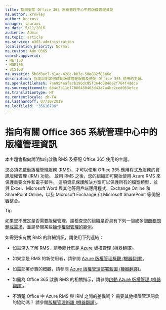 ```yaml
---
title: 指向有關 Office 365 系統管理中心中的版權管理資訊
ms.author: krowley
author: kccross
manager: laurawi
ms.date: 5/11/2016
audience: Admin
ms.topic: article
ms.service: o365-administration
localization_priority: Normal
ms.custom: Adm_O365
search.appverid:
- MET150
- MOE150
- BCS160
ms.assetid: 5b6d3ac7-b1ac-428e-b03e-50e882f85a6e
description: 指向說明如何啟動版權管理服務及搭配 Office 365 使用的主題。
ms.openlocfilehash: 7ae954eafacb196dc85f3e4c084de2f704f4ddce
ms.sourcegitcommit: 6b4c3a11ef7000480463d43a7a4bc2ced063efce
ms.translationtype: HT
ms.contentlocale: zh-TW
ms.lasthandoff: 07/10/2019
ms.locfileid: "35616706"
---
```

# <a name="pointers-to-information-about-rights-management-in-the-office-365-admin-center"></a>指向有關 Office 365 系統管理中心中的版權管理資訊

本主題會指向說明如何啟動 RMS 及搭配 Office 365 使用的主題。
  
您必須先啟動版權管理服務 (RMS)，才可以使用 Office 365 應用程式及服務的資訊版權管理 (IRM) 功能。 啟用 RMS 之後，您的組織即可開始使用 Azure RMS 來保護重要文件和電子郵件。 這項資訊保護解決方案可以保護所有的檔案類型，並與 Excel、Microsoft Word 與其他等用戶端應用程式、Exchange Online 和 SharePoint Online，以及 Microsoft Exchange 和 Microsoft SharePoint 等伺服器整合。
  
> [!TIP]
> 如果您不確定是否需要版權管理，請檢查您的組織是否具有下列一個或多個[商務問題或需求](https://docs.microsoft.com/rights-management/understand-explore/azure-rms-problems-it-solves)，並請參閱某些[操作權限管理的範例](https://docs.microsoft.com/rights-management/understand-explore/what-admins-users-see)。 
  
如需更多有關 RMS 的詳細資訊，請使用下列連結：
  
- 如需深入了解 RMS，請參閱[什麼是 Azure 版權管理 (機器翻譯)](https://docs.microsoft.com/rights-management/understand-explore/what-is-azure-rms)。

- 如果您是 RMS 的新使用者，請參閱 [Azure 版權管理概觀 (機器翻譯)](https://docs.microsoft.com/rights-management/understand-explore/azure-rights-management)。

- 如需部署步驟的概觀，請參閱 [Azure 版權管理部署藍圖 (機器翻譯)](https://docs.microsoft.com/rights-management/plan-design/deployment-roadmap)。

- 如需為 Office 365 啟動 RMS 的相關指示，請參閱[啟動 Azure 版權管理 (機器翻譯)](https://technet.microsoft.com/library/jj658941.aspx)。

- 不清楚 Office 中 Azure RMS 與 IRM 之間的差異嗎？ 需要其他權限管理詞彙的協助嗎？ 請參閱[版權管理術語 (機器翻譯)](https://technet.microsoft.com/library/dn595132.aspx)。
